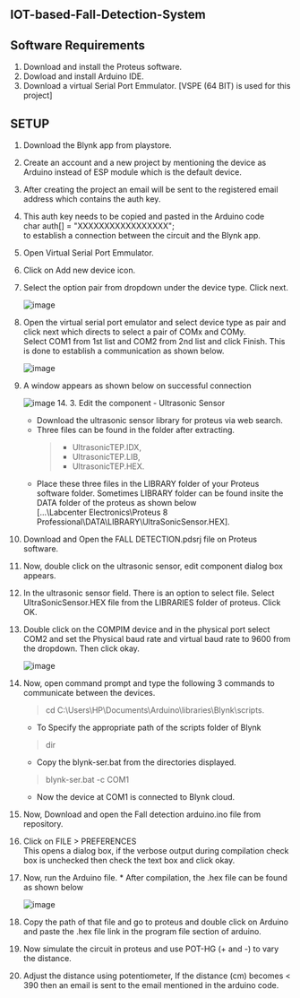 ## IOT-based-Fall-Detection-System

## Software Requirements
1. Download and install the Proteus software.
2. Dowload and install Arduino IDE.
3. Download a virtual Serial Port Emmulator. [VSPE (64 BIT) is used for this project]

## SETUP
1. Download the Blynk app from playstore.
2. Create an account and a new project by mentioning the device as Arduino instead of ESP module which is the default device.
3. After creating the project an email will be sent to the registered email address which contains the auth key. 
4. This auth key needs  to be copied and pasted in the Arduino code </br>
   char auth[] = "XXXXXXXXXXXXXXXXX"; </br>
   to establish a connection between the circuit and the Blynk app.
5. Open Virtual Serial Port Emmulator.
6.	Click on Add new device icon.
7.	Select the option pair from  dropdown under the device type. Click next.

    ![image](https://user-images.githubusercontent.com/66554341/120069226-6532e000-c0a2-11eb-86f4-7bfbee5aff9a.png)
8. Open the virtual serial port emulator and select device type as pair and click next which directs to select a pair of COMx and COMy. </br>
    Select COM1 from 1st list and COM2 from 2nd list and click Finish. This is done to establish a communication as shown below.
   
    ![image](https://user-images.githubusercontent.com/66554341/120069252-85fb3580-c0a2-11eb-9603-8091bb3c2b5d.png)
9. A window appears as shown below on successful connection

    ![image](https://user-images.githubusercontent.com/66554341/120069277-afb45c80-c0a2-11eb-9893-0569aa2d4947.png)
    14. 3. Edit the component - Ultrasonic Sensor
   * Download the ultrasonic sensor library for proteus via web search.
   * Three files can be found in the folder after extracting.
        >* UltrasonicTEP.IDX, 
        >* UltrasonicTEP.LIB, 
        >* UltrasonicTEP.HEX. 
   * Place these three files in the LIBRARY folder of your Proteus software folder. Sometimes LIBRARY folder can be found insite the DATA folder of the proteus as shown below</br> 
     [...\Labcenter Electronics\Proteus 8 Professional\DATA\LIBRARY\UltraSonicSensor.HEX].
10. Download and Open the FALL DETECTION.pdsrj file on  Proteus software.
10. Now, double click on the ultrasonic sensor, edit component dialog box appears.
11. In the ultrasonic sensor field. There is an option to select file. Select UltraSonicSensor.HEX file from the LIBRARIES folder of proteus. Click OK.
12. Double click  on the COMPIM device and in the physical port select COM2 and set the Physical baud rate and virtual baud rate to 9600 from the dropdown. Then click okay.

    ![image](https://user-images.githubusercontent.com/66554341/120069395-72040380-c0a3-11eb-972e-cb9d0f6653e2.png)
13. Now, open command prompt and type the following 3 commands to communicate between the devices. </br>
    >cd C:\Users\HP\Documents\Arduino\libraries\Blynk\scripts. </br>
      * To Specify the appropriate path of the scripts folder of Blynk </br>
    >dir </br>
      * Copy the blynk-ser.bat from the directories displayed.</br>
    >blynk-ser.bat -c COM1 </br>
      *  Now the device at COM1 is connected to Blynk cloud. </br>
14. Now, Download and open the Fall detection arduino.ino file from repository.
15. Click on FILE > PREFERENCES </br>
    This opens a dialog box, if the verbose output during compilation check box is unchecked then check the text box and click okay.
16. Now,  run the Arduino file.
         * After compilation, the .hex file can be found as shown below
    
       ![image](https://user-images.githubusercontent.com/66554341/120069610-711fa180-c0a4-11eb-96ab-c1c157feedb0.png)
17. Copy the path of that file and go to proteus and double click on Arduino and paste the .hex file link in the program file section of arduino.  
18. Now simulate the circuit in proteus and use POT-HG (+ and -) to vary the distance.
19. Adjust the distance using potentiometer, If the distance (cm) becomes  < 390 then an email is sent to the email mentioned in the arduino code.

    





